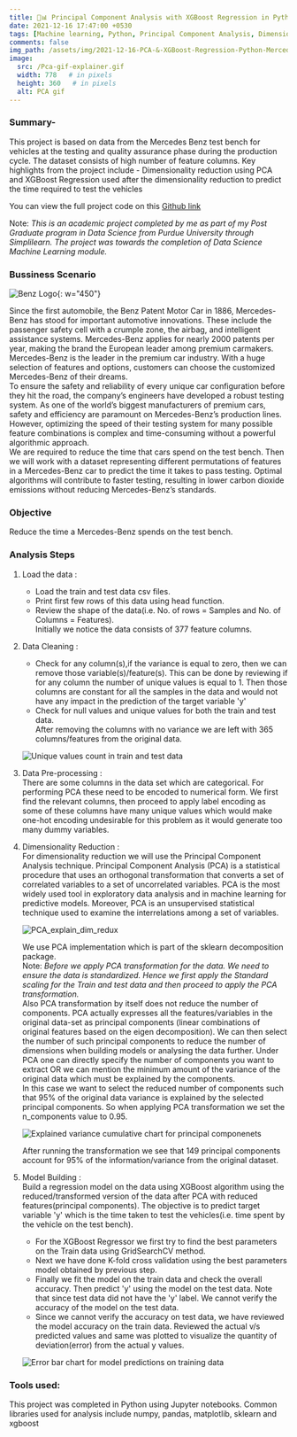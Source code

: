 ```yaml
---
title: 🔎📊 Principal Component Analysis with XGBoost Regression in Python
date: 2021-12-16 17:47:00 +0530 
tags: [Machine learning, Python, Principal Component Analysis, Dimensionality Reduction, Label Encoding, numpy, pandas, sklearn, XGBoost Regression, matplotlib]
comments: false
img_path: /assets/img/2021-12-16-PCA-&-XGBoost-Regression-Python-Mercedes-Dataset
image:
  src: /Pca-gif-explainer.gif
  width: 778   # in pixels
  height: 360   # in pixels
  alt: PCA gif
---
```


### Summary-

This project is based on data from the Mercedes Benz test bench for vehicles at the testing and quality assurance phase during the production cycle. The dataset consists of high number of feature columns. Key highlights from the project include - Dimensionality reduction using PCA and XGBoost Regression used after the dimensionality reduction to predict the time required to test the vehicles

You can view the full project code on this [Github link](https://github.com/Ransomk/PCA-and-XGBoost-Regression-Mercedes-Benz-test-data)

Note: _This is an academic project completed by me as part of my Post Graduate program in Data Science from Purdue University through Simplilearn. The project was towards the completion of Data Science Machine Learning module._

### Bussiness Scenario
![Benz Logo](Mercedes_Benz_Logo.jpg){: w="450"}  

Since the first automobile, the Benz Patent Motor Car in 1886, Mercedes-Benz has stood for important automotive innovations. These include the passenger safety cell with a crumple zone, the airbag, and intelligent assistance systems. Mercedes-Benz applies for nearly 2000 patents per year, making the brand the European leader among premium carmakers. Mercedes-Benz is the leader in the premium car industry. With a huge selection of features and options, customers can choose the customized Mercedes-Benz of their dreams.  
To ensure the safety and reliability of every unique car configuration before they hit the road, the company’s engineers have developed a robust testing system. As one of the world’s biggest manufacturers of premium cars, safety and efficiency are paramount on Mercedes-Benz’s production lines. However, optimizing the speed of their testing system for many possible feature combinations is complex and time-consuming without a powerful algorithmic approach.  
We are required to reduce the time that cars spend on the test bench. Then we will work with a dataset representing different permutations of features in a Mercedes-Benz car to predict the time it takes to pass testing. Optimal algorithms will contribute to faster testing, resulting in lower carbon dioxide emissions without reducing Mercedes-Benz’s standards.

### Objective
Reduce the time a Mercedes-Benz spends on the test bench.

### Analysis Steps
1. Load the data :
    - Load the train and test data csv files.
    - Print first few rows of this data using head function.
    - Review the shape of the data(i.e. No. of rows = Samples and No. of Columns = Features).  
Initially we notice the data consists of 377 feature columns.
2. Data Cleaning :
    - Check for any column(s),if the variance is equal to zero, then we can remove those variable(s)/feature(s).
    This can be done by reviewing if for any column the number of unique values is equal to 1. Then those columns are constant for all the samples in the data and would not have any impact in the prediction of the target variable 'y' 
    - Check for null values and unique values for both the train and test data.  
    After removing the columns with no variance we are left with 365 columns/features from the original data.  

    ![Unique values count in train and test data](unique-values-count.png)

3. Data Pre-processing :  
    There are some columns in the data set which are categorical. For performing PCA these need to be encoded to numerical form. We first find the relevant columns, then proceed to apply label encoding as some of these columns have many unique values which would make one-hot encoding undesirable for this problem as it would generate too many dummy variables.
4. Dimensionality Reduction :  
   For dimensionality reduction we will use the Principal Component Analysis technique. Principal Component Analysis (PCA) is a statistical procedure that uses an orthogonal transformation that converts a set of correlated variables to a set of uncorrelated variables. PCA is the most widely used tool in exploratory data analysis and in machine learning for predictive models. Moreover, PCA is an unsupervised statistical technique used to examine the interrelations among a set of variables.  

   ![PCA_explain_dim_redux](pca-dim-reductions.png)

   We use PCA implementation which is part of the sklearn decomposition package.  
   Note: _Before we apply PCA transformation for the data. We need to ensure the data is standardized. Hence we first apply the Standard scaling for the Train and test data and then proceed to apply the PCA transformation._  
   Also PCA transformation by itself does not reduce the number of components. PCA actually expresses all the features/variables in the original data-set as principal components (linear combinations of original features based on the eigen decomposition). We can then select the number of such principal components to reduce the number of dimensions when building models or analysing the data further. Under PCA one can directly specify the number of components you want to extract OR we can mention the minimum amount of the variance of the original data which must be explained by the components.  
   In this case we want to select the reduced number of components such that 95% of the original data variance is explained by the selected principal components. So when applying PCA transformation we set the n_components value to 0.95.

    ![Explained variance cumulative chart for principal componenets](evr-principal-components.png)

   After running the transformation we see that 149 principal components account for 95% of the information/variance from the original dataset.
5. Model Building :  
   Build a regression model on the data using XGBoost algorithm using the reduced/transformed version of the data after PCA with reduced features(principal components). The objective is to predict target variable 'y' which is the time taken to test the vehicles(i.e. time spent by the vehicle on the test bench).
    - For the XGBoost Regressor we first try to find the best parameters on the Train data using GridSearchCV method.
    - Next we have done K-fold cross validation using the best parameters model obtained by previous step.
    - Finally we fit the model on the train data and check the overall accuracy. Then predict 'y' using the model on the test data. Note that since test data did not have the 'y' label. We cannot verify the accuracy of the model on the test data.
    - Since we cannot verify the accuracy on test data, we have reviewed the model accuracy on the train data. Reviewed the actual v/s predicted values and same was plotted to visualize the quantity of deviation(error) from the actual y values. 

    ![Error bar chart for model predictions on training data](error-deviations-bar-chart.png)   

### Tools used:
This project was completed in Python using Jupyter notebooks.
Common libraries used for analysis include numpy, pandas, matplotlib, sklearn and xgboost

